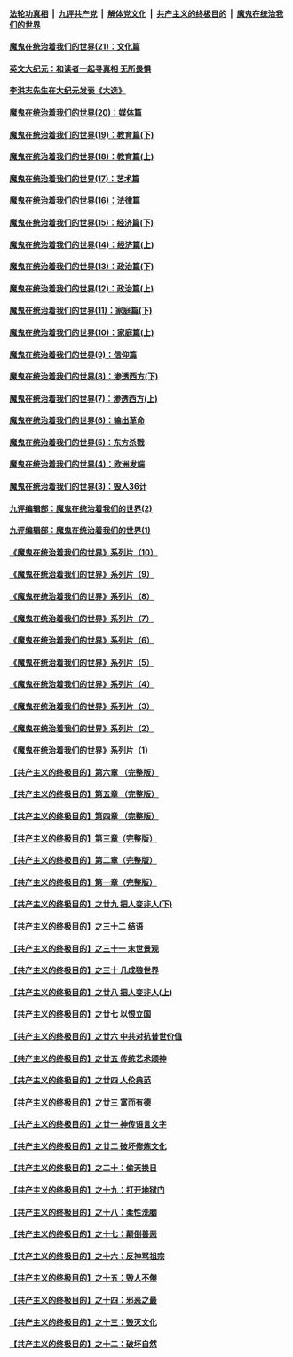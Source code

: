####  [法轮功真相](../../../../basic/blob/master/README.md?t=12270002) &nbsp;|&nbsp; [九评共产党](../../../../9ping.md/blob/master/README.md?t=12270002) &nbsp;|&nbsp; [解体党文化](../../../../jtdwh.md/blob/master/README.md?t=12270002)  &nbsp;|&nbsp; [共产主义的终极目的](../../../../gczydzjmd.md/blob/master/README.md?t=12270002) &nbsp;|&nbsp; [魔鬼在统治我们的世界](../../../../mgztzwmdsj.md/blob/master/README.md?t=12270002) 

#### [魔鬼在统治着我们的世界(21)：文化篇](../pages/nsc422/n10597706.md?t=12270002) 

#### [英文大纪元：和读者一起寻真相 无所畏惧](../pages/nsc422/n12542027.md?t=12270002) 

#### [李洪志先生在大纪元发表《大选》](../pages/nsc422/n12534746.md?t=12270002) 

#### [魔鬼在统治着我们的世界(20)：媒体篇](../pages/nsc422/n10586579.md?t=12270002) 

#### [魔鬼在统治着我们的世界(19)：教育篇(下)](../pages/nsc422/n10564808.md?t=12270002) 

#### [魔鬼在统治着我们的世界(18)：教育篇(上)](../pages/nsc422/n10526970.md?t=12270002) 

#### [魔鬼在统治着我们的世界(17)：艺术篇](../pages/nsc422/n10499093.md?t=12270002) 

#### [魔鬼在统治着我们的世界(16)：法律篇](../pages/nsc422/n10485969.md?t=12270002) 

#### [魔鬼在统治着我们的世界(15)：经济篇(下)](../pages/nsc422/n10469975.md?t=12270002) 

#### [魔鬼在统治着我们的世界(14)：经济篇(上)](../pages/nsc422/n10457370.md?t=12270002) 

#### [魔鬼在统治着我们的世界(13)：政治篇(下)](../pages/nsc422/n10448270.md?t=12270002) 

#### [魔鬼在统治着我们的世界(12)：政治篇(上)](../pages/nsc422/n10444576.md?t=12270002) 

#### [魔鬼在统治着我们的世界(11)：家庭篇(下)](../pages/nsc422/n10440961.md?t=12270002) 

#### [魔鬼在统治着我们的世界(10)：家庭篇(上)](../pages/nsc422/n10435448.md?t=12270002) 

#### [魔鬼在统治着我们的世界(9)：信仰篇](../pages/nsc422/n10432159.md?t=12270002) 

#### [魔鬼在统治着我们的世界(8)：渗透西方(下)](../pages/nsc422/n10429603.md?t=12270002) 

#### [魔鬼在统治着我们的世界(7)：渗透西方(上)](../pages/nsc422/n10426013.md?t=12270002) 

#### [魔鬼在统治着我们的世界(6)：输出革命](../pages/nsc422/n10421536.md?t=12270002) 

#### [魔鬼在统治着我们的世界(5)：东方杀戮](../pages/nsc422/n10417707.md?t=12270002) 

#### [魔鬼在统治着我们的世界(4)：欧洲发端](../pages/nsc422/n10414890.md?t=12270002) 

#### [魔鬼在统治着我们的世界(3)：毁人36计](../pages/nsc422/n10411583.md?t=12270002) 

#### [九评编辑部：魔鬼在统治着我们的世界(2)](../pages/nsc422/n10410036.md?t=12270002) 

#### [九评编辑部：魔鬼在统治着我们的世界(1)](../pages/nsc422/n10406825.md?t=12270002) 

#### [《魔鬼在统治着我们的世界》系列片（10）](../pages/nsc422/n12292670.md?t=12270002) 

#### [《魔鬼在统治着我们的世界》系列片（9）](../pages/nsc422/n12290859.md?t=12270002) 

#### [《魔鬼在统治着我们的世界》系列片（8）](../pages/nsc422/n12287445.md?t=12270002) 

#### [《魔鬼在统治着我们的世界》系列片（7）](../pages/nsc422/n12283425.md?t=12270002) 

#### [《魔鬼在统治着我们的世界》系列片（6）](../pages/nsc422/n12282314.md?t=12270002) 

#### [《魔鬼在统治着我们的世界》系列片（5）](../pages/nsc422/n12281419.md?t=12270002) 

#### [《魔鬼在统治着我们的世界》系列片（4）](../pages/nsc422/n12274024.md?t=12270002) 

#### [《魔鬼在统治着我们的世界》系列片（3）](../pages/nsc422/n12271322.md?t=12270002) 

#### [《魔鬼在统治着我们的世界》系列片（2）](../pages/nsc422/n12269049.md?t=12270002) 

#### [《魔鬼在统治着我们的世界》系列片（1）](../pages/nsc422/n12267575.md?t=12270002) 

#### [【共产主义的终极目的】第六章 （完整版）](../pages/nsc422/n11428913.md?t=12270002) 

#### [【共产主义的终极目的】第五章 （完整版）](../pages/nsc422/n11428912.md?t=12270002) 

#### [【共产主义的终极目的】第四章 （完整版）](../pages/nsc422/n11428907.md?t=12270002) 

#### [【共产主义的终极目的】第三章（完整版）](../pages/nsc422/n11428848.md?t=12270002) 

#### [【共产主义的终极目的】第二章（完整版）](../pages/nsc422/n11428831.md?t=12270002) 

#### [【共产主义的终极目的】第一章（完整版）](../pages/nsc422/n11417651.md?t=12270002) 

#### [【共产主义的终极目的】之廿九 把人变非人(下)](../pages/nsc422/n11344140.md?t=12270002) 

#### [【共产主义的终极目的】之三十二 结语](../pages/nsc422/n11360535.md?t=12270002) 

#### [【共产主义的终极目的】之三十一 末世景观](../pages/nsc422/n11351129.md?t=12270002) 

#### [【共产主义的终极目的】之三十 几成狼世界](../pages/nsc422/n11348280.md?t=12270002) 

#### [【共产主义的终极目的】之廿八 把人变非人(上)](../pages/nsc422/n11340492.md?t=12270002) 

#### [【共产主义的终极目的】之廿七 以恨立国](../pages/nsc422/n11336944.md?t=12270002) 

#### [【共产主义的终极目的】之廿六 中共对抗普世价值](../pages/nsc422/n11324785.md?t=12270002) 

#### [【共产主义的终极目的】之廿五 传统艺术颂神](../pages/nsc422/n11296396.md?t=12270002) 

#### [【共产主义的终极目的】之廿四 人伦典范](../pages/nsc422/n11296397.md?t=12270002) 

#### [【共产主义的终极目的】之廿三 富而有德](../pages/nsc422/n11283598.md?t=12270002) 

#### [【共产主义的终极目的】之廿一 神传语言文字](../pages/nsc422/n11263265.md?t=12270002) 

#### [【共产主义的终极目的】之廿二 破坏修炼文化](../pages/nsc422/n11245728.md?t=12270002) 

#### [【共产主义的终极目的】之二十：偷天换日](../pages/nsc422/n11238846.md?t=12270002) 

#### [【共产主义的终极目的】之十九：打开地狱门](../pages/nsc422/n11206376.md?t=12270002) 

#### [【共产主义的终极目的】之十八：柔性洗脑](../pages/nsc422/n11199994.md?t=12270002) 

#### [【共产主义的终极目的】之十七：颠倒善恶](../pages/nsc422/n11179782.md?t=12270002) 

#### [【共产主义的终极目的】之十六：反神骂祖宗](../pages/nsc422/n11166798.md?t=12270002) 

#### [【共产主义的终极目的】之十五：毁人不倦](../pages/nsc422/n11166792.md?t=12270002) 

#### [【共产主义的终极目的】之十四：邪恶之最](../pages/nsc422/n11150249.md?t=12270002) 

#### [【共产主义的终极目的】之十三：毁灭文化](../pages/nsc422/n11135227.md?t=12270002) 

#### [【共产主义的终极目的】之十二：破坏自然](../pages/nsc422/n11135214.md?t=12270002) 

